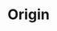 # Origin

<div id="example"></div>
<script type="application/javascript">
  new Vue({
    el: '#example',
    template: '<live-code class="full" :template="code" mode="html>iframe" :debounce="200" />',
    data: {
      code:
`
<script src="${location.origin+location.pathname}/global.js"><\/script>

<style>
    html, body {
        width: 100%; height: 100%;
        margin: 0; padding: 0;
        background: #333;
        touch-action: none; /* prevent touch drag from scrolling */
        color: #ccc;
    }
    lume-scene { position: absolute!important; top: 0; left: 0; }
    lume-node { padding: 15px; pointer-events: all; }
</style>

<!-- use the disable-css attribute so that we have only WebGL rendering enabled -->
<lume-scene experimental-webgl disable-css>
    <lume-ambient-light intensity="0.3"></lume-ambient-light>
    <lume-point-light
      align="0.5 0.5 0.5"
      position="-200 -200 400"
      intensity="0.5"
      shadow-map-width="1024"
      shadow-map-height="1024"
    ></lume-point-light>
</lume-scene>

<lume-scene id="scene2">
    <lume-node size-mode="proportional literal" size="1 80">
        <label>
            X rotation <code id="xRotationVal"></code>:
            <input id="xRotation" type="range" min="0" max="360" value="0">
        </label>
        <br />
        <label>
            Y rotation <code id="yRotationVal"></code>:
            <input id="yRotation" type="range" min="0" max="360" value="0">
        </label>
        <br />
        <label>
            Z rotation <code id="zRotationVal"></code>:
            <input id="zRotation" type="range" min="0" max="360" value="0">
        </label>
    </lume-node>
</lume-scene>

<script>
    LUME.useDefaultNames()

    const {html} = LUME

    // the following values of origin allow the boxes to rotate around one of
    // their corners.
    const origins = [
        '0 0 0', // left/top/back
        '1 0 0', // right/top/back
        '0 1 0', // left/bottom/back
        '0 0 1', // left/top/front
        '1 1 0', // right/bottom/back
        '1 0 1', // right/top/front
        '0 1 1', // left/bottom/front
        '1 1 1', // right/bottom/front
    ]

    const makeBox = (origin, i) => html\`
        ${/* Lays the boxes out in a two-row grid, four boxes per row. */''}
        <lume-box origin=\${origin}
            align=\${[0.20 + i%4 * 0.20, i < 4 ? 0.4 : 0.6, 0]}
            size="100 100 100"
            mount-point="0.5 0.5 0.5"
            color="skyblue"
            opacity="0.5"
        >
            <lume-sphere align=\${origin} size="10 10 10" mount-point="0.5 0.5 0.5" color="deeppink"></lume-sphere>
        </lume-box>
    \`

    const scene = document.querySelector('lume-scene')
    const boxes = []

    let i = 0

    for (const origin of origins) {
        const box = makeBox(origin, i)
        boxes.push(box)
        scene.append(box)
        i += 1
    }


    const updateValues = () => {
        xRotationVal.innerHTML = '('+xRotation.value.padStart(3).replace(' ', '&nbsp;')+' deg)'
        yRotationVal.innerHTML = '('+yRotation.value.padStart(3).replace(' ', '&nbsp;')+' deg)'
        zRotationVal.innerHTML = '('+zRotation.value.padStart(3).replace(' ', '&nbsp;')+' deg)'
    }

    updateValues()

    const onChangeXRotation = () => {
        for (const box of boxes)
            box.rotation = [ xRotation.value, yRotation.value, zRotation.value ]

        updateValues()
    }

    xRotation.addEventListener('change', onChangeXRotation)
    xRotation.addEventListener('input', onChangeXRotation)
    yRotation.addEventListener('change', onChangeXRotation)
    yRotation.addEventListener('input', onChangeXRotation)
    zRotation.addEventListener('change', onChangeXRotation)
    zRotation.addEventListener('input', onChangeXRotation)
<\/script>

`
    },
  })
</script>
